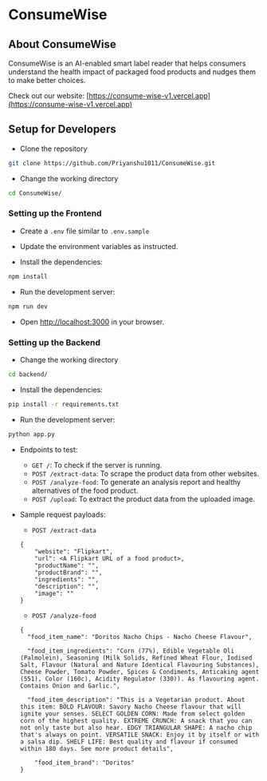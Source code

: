# ConsumeWise

## About ConsumeWise

ConsumeWise is an AI-enabled smart label reader that helps consumers understand the health impact of packaged food products and nudges them to make better choices.

Check out our website: [https://consume-wise-v1.vercel.app](https://consume-wise-v1.vercel.app)

## Setup for Developers

- Clone the repository

```bash
git clone https://github.com/Priyanshu1011/ConsumeWise.git
```

- Change the working directory

```bash
cd ConsumeWise/
```

### Setting up the Frontend

- Create a `.env` file similar to `.env.sample`

- Update the environment variables as instructed.

- Install the dependencies:

```bash
npm install
```

- Run the development server:

```bash
npm run dev
```

- Open [http://localhost:3000](http://localhost:3000) in your browser.

### Setting up the Backend

- Change the working directory

```bash
cd backend/
```

- Install the dependencies:

```bash
pip install -r requirements.txt
```

- Run the development server:

```bash
python app.py
```

- Endpoints to test:
  - `GET /`: To check if the server is running.
  - `POST /extract-data`: To scrape the product data from other websites.
  - `POST /analyze-food`: To generate an analysis report and healthy alternatives of the food product.
  - `POST /upload`: To extract the product data from the uploaded image.
- Sample request payloads:

  - `POST /extract-data`

  ```
  {
      "website": "Flipkart",
      "url": <A Flipkart URL of a food product>,
      "productName": "",
      "productBrand": "",
      "ingredients": "",
      "description": "",
      "image": ""
  }
  ```

  - `POST /analyze-food`

  ```
  {
    "food_item_name": "Doritos Nacho Chips - Nacho Cheese Flavour",

    "food_item_ingredients": "Corn (77%), Edible Vegetable Oli (Palmolein), Seasoning (Milk Solids, Refined Wheat Flour, Iodised Salt, Flavour (Natural and Nature Identical Flavouring Substances), Cheese Powder, Tomato Powder, Spices & Condiments, Anticaking agent (551), Color (160c), Acidity Regulator (330)). As flavouring agent. Contains Onion and Garlic.",

    "food_item_description": "This is a Vegetarian product. About this item: BOLD FLAVOUR: Savory Nacho Cheese flavour that will ignite your senses. SELECT GOLDEN CORN: Made from select golden corn of the highest quality. EXTREME CRUNCH: A snack that you can not only taste but also hear. EDGY TRIANGULAR SHAPE: A nacho chip that's always on point. VERSATILE SNACK: Enjoy it by itself or with a salsa dip. SHELF LIFE: Best quality and flavour if consumed within 180 days. See more product details",
    
      "food_item_brand": "Doritos"
  }
  ```
